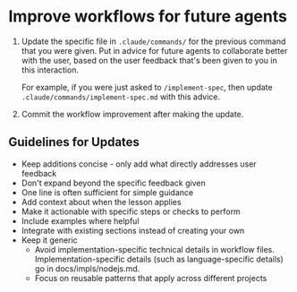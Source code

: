 # Improve workflows for future agents

1. Update the specific file in `.claude/commands/` for the previous command that you were given. Put in advice for future agents to collaborate better with the user, based on the user feedback that's been given to you in this interaction.

   For example, if you were just asked to `/implement-spec`, then update `.claude/commands/implement-spec.md` with this advice.

2. Commit the workflow improvement after making the update.

## Guidelines for Updates

- Keep additions concise - only add what directly addresses user feedback
- Don't expand beyond the specific feedback given
- One line is often sufficient for simple guidance
- Add context about when the lesson applies
- Make it actionable with specific steps or checks to perform
- Include examples where helpful
- Integrate with existing sections instead of creating your own
- Keep it generic
  - Avoid implementation-specific technical details in workflow files. Implementation-specific details (such as language-specific details) go in docs/impls/nodejs.md.
  - Focus on reusable patterns that apply across different projects
